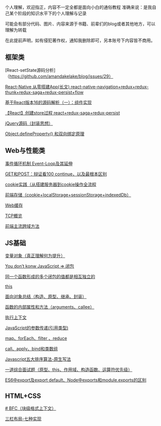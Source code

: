 

个人理解，欢迎指正，内容不一定全都是面向小白的通俗教程
准确来说：是我自己某个阶段的知识水平下的个人理解与记录

可能会有部分代码、图片、内容来源于书籍、前辈们的blog或者其他地方，可以理解为转载

在此提前声明，如有侵犯著作权，通知我删除即可，另本账号下内容皆不商用。

## 框架类

[React-setState源码分析]（https://github.com/amandakelake/blog/issues/29）

[React-Native 从零搭建App(长文)  react-native-navigation+redux+redux-thunk+redux-saga+redux-persist+flow](https://juejin.im/post/5a9f93d96fb9a028d2077c19)

[基于React版本16的源码解析（一）：组件实现](https://github.com/amandakelake/blog/issues/27)

[【React】创建store过程   react+redux-saga+redux-persist](https://github.com/amandakelake/blog/issues/9)

[jQuery源码（封装思想）](https://github.com/amandakelake/blog/issues/12)

[Object.defineProperty() 和双向绑定原理](https://github.com/amandakelake/blog/issues/8)

## Web与性能类
[事件循环机制 Event-Loop及其延伸](https://github.com/amandakelake/blog/issues/26)

[GET和POST：辩证看100 continue，以及最根本区别](https://github.com/amandakelake/blog/issues/20)

[cookie实践（从搭建服务器到cookie操作全流程](https://github.com/amandakelake/blog/issues/18)

[前端存储（cookie+localStorage+sessionStorage+indexedDb）](https://github.com/amandakelake/blog/issues/13)

[Web缓存](https://github.com/amandakelake/blog/issues/15)

[TCP概览](https://github.com/amandakelake/blog/issues/21)

[前端主流跨域方法](https://github.com/amandakelake/blog/issues/17)

## JS基础

[变量对象（真正理解何为提升）](https://github.com/amandakelake/blog/issues/7)

[You don’t konw JavaScript => 闭包](https://github.com/amandakelake/blog/issues/24)

[同一个函数形成的多个闭包的值都是相互独立的](https://github.com/amandakelake/blog/issues/1)

[this](https://github.com/amandakelake/blog/issues/5)

[面向对象总结（构造、原型、继承、封装）](https://github.com/amandakelake/blog/issues/3)

[函数的内部属性和方法（arguments、callee）](https://github.com/amandakelake/blog/issues/6)

[执行上下文](https://github.com/amandakelake/blog/issues/11)

[JavaScript的参数传递(引用类型)](https://github.com/amandakelake/blog/issues/2)

[map、forEach、filter 、reduce](https://github.com/amandakelake/blog/issues/19)

[call、apply、bind和类数组](https://github.com/amandakelake/blog/issues/16)

[Javascript五大排序算法-原生写法](https://github.com/amandakelake/blog/issues/4)

[一道综合面试题（原型、this、作用域、构造函数、运算符优先级）](https://github.com/amandakelake/blog/issues/10)

[ES6中export及export default、Node中exports和module.exports的区别](https://github.com/amandakelake/blog/issues/22)


## HTML+CSS
[# BFC（块级格式上下文）](https://github.com/amandakelake/blog/issues/25)

[三栏布局-七种实现](https://github.com/amandakelake/blog/issues/28)
